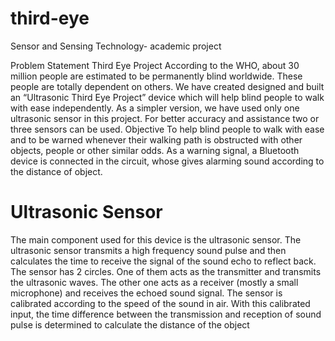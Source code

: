 # third-eye
Sensor and Sensing Technology- academic project 

Problem Statement
Third Eye Project
According to the WHO, about 30 million people are estimated to be
permanently blind worldwide. These people are totally dependent on
others. We have created designed and built an “Ultrasonic Third Eye
Project” device which will help blind people to walk with ease
independently. As a simpler version, we have used only one ultrasonic
sensor in this project. For better accuracy and assistance two or three
sensors can be used.
Objective
To help blind people to walk with ease and to be warned whenever their
walking path is obstructed with other objects, people or other similar
odds. As a warning signal, a Bluetooth device is connected in the circuit,
whose gives alarming sound according to the distance of object.

# Ultrasonic Sensor
The main component used for this device is the ultrasonic sensor. The
ultrasonic sensor transmits a high frequency sound pulse and then
calculates the time to receive the signal of the sound echo to reflect
back. The sensor has 2 circles. One of them acts as the transmitter and
transmits the ultrasonic waves. The other one acts as a receiver (mostly a
small microphone) and receives the echoed sound signal. The sensor is
calibrated according to the speed of the sound in air. With this calibrated
input, the time difference between the transmission and reception of
sound pulse is determined to calculate the distance of the object
